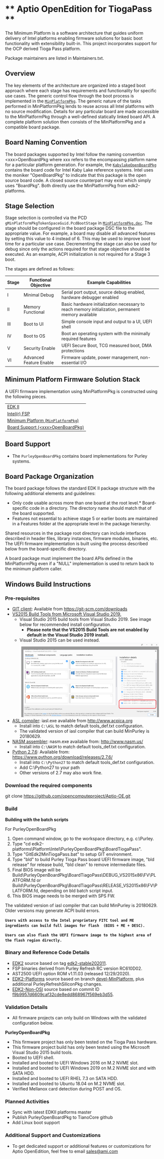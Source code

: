 # ** Aptio OpenEdition for TiogaPass **

The Minimum Platform is a software architecture that guides uniform delivery of Intel platforms enabling firmware solutions for basic boot functionality with extensibility built-in.  This project incorporates support for the OCP derived Tioga Pass platform.

Package maintainers are listed in Maintainers.txt.

## Overview
The key elements of the architecture are organized into a staged boot approach where each stage has requirements and
functionality for specific use cases. The generic control flow through the boot process is implemented in the
[`MinPlatformPkg`](https://github.com/tianocore/edk2-platforms/tree/devel-MinPlatform/Platform/Intel/MinPlatformPkg).
The generic nature of the tasks performed in MinPlatformPkg lends to reuse across all Intel platforms with no
source modification. Details for any particular board are made accessible to the MinPlatformPkg through a well-defined
statically linked board API. A complete platform solution then consists of the MinPlatformPkg and a compatible board
package.

## Board Naming Convention
The board packages supported by Intel follow the naming convention \<xxx\>OpenBoardPkg where xxx refers to the
encompassing platform name for a particular platform generation. For example, the [`KabylakeOpenBoardPkg`](https://github.com/tianocore/edk2-platforms/tree/devel-MinPlatform/Platform/Intel/KabylakeOpenBoardPkg) contains the
board code for Intel Kaby Lake reference systems. Intel uses the moniker "OpenBoardPkg" to indicate that this package
is the open source board code. A closed source counterpart may exist which simply uses "BoardPkg". Both directly use
the MinPlatformPkg from edk2-platforms.

## Stage Selection
Stage selection is controlled via the PCD `gMinPlatformPkgTokenSpaceGuid.PcdBootStage` in [`MinPlatformPkg.dec`](https://github.com/tianocore/edk2-platforms/blob/devel-MinPlatform/Platform/Intel/MinPlatformPkg/MinPlatformPkg.dec).
The stage should be configured in the board package DSC file to the appropriate value. For example, a board may disable
all advanced features by setting this value to 4 instead of 6. This may be used to improve boot time for a particular
use case. Decrementing the stage can also be used for debug since only the actions required for that stage objective
should be executed. As an example, ACPI initialization is not required for a Stage 3 boot.

The stages are defined as follows:

| Stage  | Functional Objective         | Example Capabilities                                                                               |
| -------|------------------------------|----------------------------------------------------------------------------------------------------|
| I      | Minimal Debug                | Serial port output, source debug enabled, hardware debugger enabled                                |
| II     | Memory Functional            | Basic hardware initialization necessary to reach memory initialization, permanent memory available |
| III    | Boot to UI                   | Simple console input and output to a UI, UEFI shell                                                |
| IV     | Boot to OS                   | Boot an operating system with the minimally required features                                      |
| V      | Security Enable              | UEFI Secure Boot, TCG measured boot, DMA protections                                               |
| VI     | Advanced Feature Enable      | Firmware update, power management, non-essential I/O                                               |

## Minimum Platform Firmware Solution Stack
A UEFI firmware implementation using MinPlatformPkg is constructed using the following pieces.

|                                    |
|------------------------------------|
| [EDK II](https://github.com/tianocore/edk2)                                                                              |
| [Intel(r) FSP](https://github.com/IntelFsp/FSP)                                                                            |
| [Minimum Platform (`MinPlatformPkg`)](https://github.com/tianocore/edk2-platforms/tree/devel-MinPlatform/Platform/Intel/MinPlatformPkg)                        |
| [Board Support (\<xxx\>OpenBoardPkg)](https://github.com/tianocore/edk2-platforms/tree/devel-MinPlatform/Platform/Intel)  |


## Board Support
* The `PurleyOpenBoardPkg` contains board implementations for Purley systems.

## Board Package Organization
The board package follows the standard EDK II package structure with the following additional elements and guidelines:
* Only code usable across more than one board at the root level.* Board-specific code in a directory. The directory name should match that of the board supported.
* Features not essential to achieve stage 5 or earlier boots are maintained in a Features folder at the appropriate
  level in the package hierarchy.

Shared resources in the package root directory can include interfaces described in header files, library instances,
firmware modules, binaries, etc. The UEFI firmware implementation is built using the process described below from the
board-specific directory.

A board package must implement the board APIs defined in the MinPlatformPkg even if a "NULL" implementation is used to
return back to the minimum platform caller.

## **Windows Build Instructions**

### Pre-requisites

* [GIT client](https://git-scm.com/downloads): Available from https://git-scm.com/downloads
* [VS2015 Build Tools from Microsoft Visual Studio 2019.](https://nam12.safelinks.protection.outlook.com/?url=https%3A%2F%2Fvisualstudio.microsoft.com%2Fdownloads%2F%23build-tools-for-visual-studio-2019&data=04%7C01%7Cjoshuas%40ami.com%7Cc5cd5c9371da416b07b308d9101cc01a%7C27e97857e15f486cb58e86c2b3040f93%7C1%7C0%7C637558537940708425%7CUnknown%7CTWFpbGZsb3d8eyJWIjoiMC4wLjAwMDAiLCJQIjoiV2luMzIiLCJBTiI6Ik1haWwiLCJXVCI6Mn0%3D%7C1000&sdata=ZDuDUYUBS10Eoi9niUM6opxVFvrrdLdXbOf4aRBRGeA%3D&reserved=0)
  - Visual Studio 2015 build tools from Visual Studio 2019.  See image below for recommended install configuration.
    - **Please note that the VS2015 Build Tools are not enabled by default in the Visual Studio 2019 install.**
  - Visual Studio 2015 can be used instead.
  ![Visual Studio 2019 Installation](/Readme_VisualStudioInstall.png)
* [ASL compiler](https://www.acpica.org/downloads/binary-tools): iasl.exe available from http://www.acpica.org
  - Install into ```C:\ASL``` to match default tools_def.txt configuration.
  - The validated version of iasl compiler that can build MinPurley is 20180629.
* [NASM assembler](https://www.nasm.us/):  nasm.exe available from: http://www.nasm.us/
  - Install into ```C:\NASM``` to match default tools_def.txt configuration.
* [Python 2.7.6](https://www.python.org/download/releases/2.7.6/):  Available from: https://www.python.org/download/releases/2.7.6/
  - Install into ```C:\Python27``` to match default tools_def.txt configuration.
  - Add C:\Python27 to your path
  - Other versions of 2.7 may also work fine.

  
### Download the required components

 git clone https://github.com/opencomputeproject/Aptio-OE.git

### Build

**Building with the batch scripts**

For PurleyOpenBoardPkg
1. Open command window, go to the workspace directory, e.g. c:\Purley.
2. Type "cd edk2-platforms\Platform\Intel\PurleyOpenBoardPkg\BoardTiogaPass".
3. Type "GitEdk2MinTiogaPass.bat" to setup GIT environment.
4. Type "bld" to build Purley Tioga Pass board UEFI firmware image, "bld release" for release build, "bld clean" to
   remove intermediate files.
5. Final BIOS image will be Build\PurleyOpenBoardPkg\BoardTiagoPass\DEBUG_VS2015x86\FV\PLATFORM.fd or Build\PurleyOpenBoardPkg\BoardTiagoPass\RELEASE_VS2015x86\FV\PLATFORM.fd, depending on bld batch script input.
6. This BIOS image needs to be merged with SPS FW.

The validated version of iasl compiler that can build MinPurley is 20180629. Older versions may generate ACPI build
errors.

**`Users with access to the Intel proprietary FITC tool and ME ingredients can build full images for flash  (BIOS + ME +
DESC).`**

**`Users can also flash the UEFI firmware image to the highest area of the flash region directly.`**

### **Binary and Reference Code Details**

* [EDK2](https://github.com/tianocore/edk2) source based on tag [edk2-stable202011](https://github.com/tianocore/edk2/tree/edk2-stable202011).
* FSP binaries derived from Purley Refresh RC version RC610D02.
* AST2500 UEFI option ROM v1.11.03 (released 12/29/2020).
* [EDK2-Platforms](https://github.com/tianocore/edk2-platforms) source based on branch [devel-MinPlatform](https://github.com/tianocore/edk2-platforms/tree/devel-MinPlatform), plus additional PurleyRefreshSiliconPkg changes.
* [EDK2-Non-OSI](https://github.com/tianocore/edk2-non-osi) source based on commit ID [f9b9957d6609caf32cde8edd868967f569eb3d55](https://github.com/tianocore/edk2-non-osi/tree/f9b9957d6609caf32cde8edd868967f569eb3d55).

### **Validation Details**

* All firmware projects can only build on Windows with the validated configuration below.

**PurleyOpenBoardPkg**
* This firmware project has only been tested on the Tioga Pass hardware.
* This firmware project build has only been tested using the Microsoft Visual Studio 2015 build tools.
* Booted to UEFI shell.
* Installed and booted to UEFI Windows 2016 on M.2 NVME slot.
* Installed and booted to UEFI Windows 2019 on M.2 NVME slot and with SATA HDD.
* Installed and booted to UEFI RHEL 7.3 on SATA HDD.
* Installed and booted to Ubuntu 18.04 on M.2 NVME slot.
* Verified Mellanox card detection during POST and OS.

### **Planned Activities**
* Sync with latest EDKII platforms master
* Publish PurleyOpenBoardPkg to TianoCore github
*	Add Linux boot support


### **Additional Support and Customizations**
*	To get dedicated support or additional features or customizations for Aptio OpenEdition, feel free to email sales@ami.com

